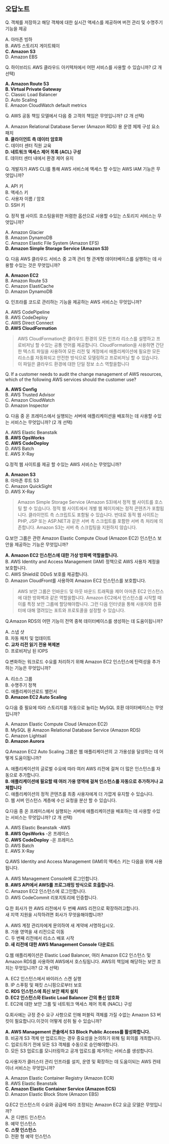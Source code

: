 오답노트
------------

Q. 객체를 저장하고 해당 객체에 대한 실시간 액세스를 제공하며 버전 관리 및 수명주기 기능을 제공           

A. 아마존 빙하           
B. AWS 스토리지 게이트웨이           
**C. Amazon S3**           
D. Amazon EBS           

Q. 하이브리드 AWS 클라우드 아키텍처에서 어떤 서비스를 사용할 수 있습니까? (2 개 선택)           

**A. Amazon Route 53**           
**B. Virtual Private Gateway**           
C. Classic Load Balancer           
D. Auto Scaling           
E. Amazon CloudWatch default metrics           

Q. AWS 공동 책임 모델에서 다음 중 고객의 책임은 무엇입니까? (2 개 선택)           

A. Amazon Relational Database Server (Amazon RDS) 용 운영 체제 구성 요소 패치           
**B. 클라이언트 측 데이터 암호화**           
C. 데이터 센터 직원 교육           
**D. 네트워크 액세스 제어 목록 (ACL) 구성**           
E. 데이터 센터 내에서 환경 제어 유지           

Q. 개발자가 AWS CLI를 통해 AWS 서비스에 액세스 할 수있는 AWS IAM 기능은 무엇입니까?           

A. API 키           
B. 액세스 키           
C. 사용자 이름 / 암호           
D. SSH 키           

Q. 정적 웹 사이트 호스팅을위한 저렴한 옵션으로 사용할 수있는 스토리지 서비스는 무엇입니까?           

A. Amazon Glacier           
B. Amazon DynamoDB           
C. Amazon Elastic File System (Amazon EFS)           
**D. Amazon Simple Storage Service (Amazon S3)**           

Q. 다음 AWS 클라우드 서비스 중 고객 관리 형 관계형 데이터베이스를 실행하는 데 사용할 수있는 것은 무엇입니까?           

**A. Amazon EC2**           
B. Amazon Route 53           
C. Amazon ElastiCache           
D. Amazon DynamoDB           

Q. 인프라를 코드로 관리하는 기능을 제공하는 AWS 서비스는 무엇입니까?           

A. AWS CodePipeline           
B. AWS CodeDeploy           
C. AWS Direct Connect           
**D. AWS CloudFormation**           

> AWS CloudFormation은 클라우드 환경의 모든 인프라 리소스를 설명하고 프로비저닝 할 수있는 공통 언어를 제공합니다. CloudFormation을 사용하면 간단한 텍스트 파일을 사용하여 모든 리전 및 계정에서 애플리케이션에 필요한 모든 리소스를 자동화되고 안전한 방식으로 모델링하고 프로비저닝 할 수 있습니다. 이 파일은 클라우드 환경에 대한 단일 정보 소스 역할을합니다           


Q. If a customer needs to audit the change management of AWS resources, which of the following AWS services should the customer use?           

**A. AWS Config**           
B. AWS Trusted Advisor           
C. Amazon CloudWatch           
D. Amazon Inspector           

Q. 다음 중 온 프레미스에서 실행되는 서버에 애플리케이션을 배포하는 데 사용할 수있는 서비스는 무엇입니까? (2 개 선택)           

A. AWS Elastic Beanstalk           
**B. AWS OpsWorks**           
**C. AWS CodeDeploy**           
D. AWS Batch           
E. AWS X-Ray           

Q.정적 웹 사이트를 제공 할 수있는 AWS 서비스는 무엇입니까?          

**A. Amazon S3**          
B. 아마존 루트 53          
C. Amazon QuickSight          
D. AWS X-Ray          
> Amazon Simple Storage Service (Amazon S3)에서 정적 웹 사이트를 호스팅 할 수 있습니다. 정적 웹 사이트에서 개별 웹 페이지에는 정적 콘텐츠가 포함됩니다. 클라이언트 측 스크립트도 포함될 수 있습니다. 반대로 동적 웹 사이트는 PHP, JSP 또는 ASP.NET과 같은 서버 측 스크립트를 포함한 서버 측 처리에 의존합니다. Amazon
S3는 서버 측 스크립팅을 지원하지 않습니다.          

Q.보안 그룹은 관련 Amazon Elastic Compute Cloud (Amazon EC2) 인스턴스 보안을 제공하는 기능은 무엇입니까?          

**A. Amazon EC2 인스턴스에 대한 가상 방화벽 역할을합니다.**          
B. AWS Identity and Access Management (IAM) 정책으로 AWS 사용자 계정을 보호합니다.          
C. AWS Shield로 DDoS 보호를 제공합니다.          
D. Amazon CloudFront를 사용하여 Amazon EC2 인스턴스를 보호합니다.          
> AWS 보안 그룹은 인바운드 및 아웃 바운드 트래픽을 제어 아마존 EC2 인스턴스에 대한 방화벽과 같은 역할을합니다. Amazon
EC2에서 인스턴스를 시작할 때 이를 특정 보안 그룹에 할당해야합니다.
그런 다음 인터넷을 통해 사용자와 컴퓨터에 대해 열려있는 포트와 프로토콜을 설정할 수 있습니다.          

Q.Amazon RDS의 어떤 기능이 전역 중복 데이터베이스를 생성하는 데 도움이됩니까?          

A. 스냅 샷          
B. 자동 패치 및 업데이트          
**C. 교차 리전 읽기 전용 복제본**          
D. 프로비저닝 된 IOPS          

Q.변화하는 워크로드 수요를 처리하기 위해 Amazon EC2 인스턴스에 탄력성을 추가하는 기능은 무엇입니까?          

A. 리소스 그룹          
B. 수명주기 정책          
C. 애플리케이션로드 밸런서          
**D. Amazon EC2 Auto Scaling**          

Q.다음 중 필요에 따라 스토리지를 자동으로 늘리는 MySQL 호환 데이터베이스는 무엇입니까?          

A. Amazon Elastic Compute Cloud (Amazon EC2)          
B. MySQL 용 Amazon Relational Database Service (Amazon RDS)          
C. Amazon Lightsail          
**D. Amazon Aurora**          

Q.Amazon EC2 Auto Scaling 그룹은 웹 애플리케이션의 고 가용성을 달성하는 데 어떻게 도움이됩니까?          

A. 애플리케이션의 글로벌 수요에 따라 여러 AWS 리전에 걸쳐 더 많은 인스턴스를 자동으로 추가합니다.          
**B. 애플리케이션에 필요할 때 여러 가용 영역에 걸쳐 인스턴스를 자동으로 추가하거나 교체합니다**          
C. 애플리케이션의 정적 콘텐츠를 최종 사용자에게 더 가깝게 유지할 수 있습니다.          
D. 웹 서버 인스턴스 계층에 수신 요청을 분산 할 수 있습니다.          

Q.다음 중 온 프레미스에서 실행되는 서버에 애플리케이션을 배포하는 데 사용할 수있는 서비스는 무엇입니까? (2 개 선택)          

A. AWS Elastic Beanstalk -AWS          
**B. AWS OpsWorks** -온 프레미스          
**C. AWS CodeDeploy** -온 프레미스          
D. AWS Batch          
E. AWS X-Ray          

Q.AWS Identity and Access Management (IAM)의 액세스 키는 다음을 위해 사용됩니다.          

A. AWS Management Console에 로그인합니다.          
**B. AWS API에서 AWS를 프로그래밍 방식으로 호출합니다.**          
C. Amazon EC2 인스턴스에 로그인합니다.          
D. AWS CodeCommit 리포지토리에 인증합니다.          

Q.한 회사가 한 AWS 리전에서 두 번째 AWS 리전으로 확장하려고합니다.          
새 지역 지원을 시작하려면 회사가 무엇을해야합니까?          

A. AWS 계정 관리자에게 문의하여 새 계약에 서명하십시오.          
B. 가용 영역을 새 리전으로 이동          
C. 두 번째 리전에서 리소스 배포 시작          
**D. 새 리전에 대한 AWS Management Console 다운로드**          

Q.웹 애플리케이션은 Elastic Load Balancer, 여러 Amazon EC2 인스턴스 및 Amazon RDS를 사용하여 AWS에서 호스팅됩니다.
AWS의 책임에 해당하는 보안 조치는 무엇입니까? (2 개 선택)       

A. EC2 인스턴스에서 바이러스 스캔 실행       
B. IP 스푸핑 및 패킷 스니핑으로부터 보호       
**C. RDS 인스턴스에 최신 보안 패치 설치**      
**D. EC2 인스턴스와 Elastic Load Balancer 간의 통신 암호화**     
E. EC2에 대한 보안 그룹 및 네트워크 액세스 제어 목록 (NACL) 구성       

Q.회사에는 규정 준수 요구 사항으로 인해 퍼블릭 객체를 가질 수없는 Amazon S3 버킷이 필요합니다.이것이 어떻게 성취 될 수 있습니까?      

**A. AWS Management 콘솔에서 S3 Block Public Access를 활성화합니다.**      
B. 비공개 S3 객체 만 업로드하는 경우 중요성을 논의하기 위해 팀 회의를 개최합니다.      
C. 업로드하기 전에 모든 S3 객체를 수동으로 승인해야합니다.      
D. 모든 S3 업로드를 모니터링하고 공개 업로드를 제거하는 서비스를 생성합니다.      

Q.사용자가 클러스터 관리 인프라를 설치, 운영 및 확장하는 데 도움이되는 AWS 컨테이너 서비스는 무엇입니까?      

A. Amazon Elastic Container Registry (Amazon ECR)     
B. AWS Elastic Beanstalk     
**C. Amazon Elastic Container Service (Amazon ECS)**      
D. Amazon Elastic Block Store (Amazon EBS)     

Q.EC2 인스턴스의 수요와 공급에 따라 조정되는 Amazon EC2 요금 모델은 무엇입니까?        
A. 온 디맨드 인스턴스        
B. 예약 인스턴스        
**C. 스팟 인스턴스**       
D. 전환 형 예약 인스턴스        
